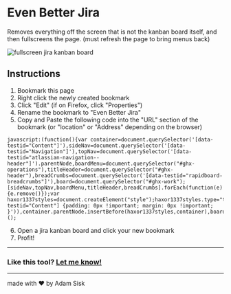 # Even Better Jira
Removes everything off the screen that is not the kanban board itself, and then fullscreens the page. (must refresh the page to bring menus back)

![fullscreen jira kanban board](https://user-images.githubusercontent.com/39921371/97606917-525a0f00-19de-11eb-9bff-33af2e57645f.png)

## Instructions
1. Bookmark this page
2. Right click the newly created bookmark
3. Click "Edit" (if on Firefox, click "Properties")
4. Rename the bookmark to "Even Better Jira"
5. Copy and Paste the following code into the "URL" section of the bookmark (or "location" or "Address" depending on the browser)
```
javascript:(function(){var container=document.querySelector('[data-testid="Content"]'),sideNav=document.querySelector('[data-testid="Navigation"]'),topNav=document.querySelector('[data-testid="atlassian-navigation--header"]').parentNode,boardMenu=document.querySelector("#ghx-operations"),titleHeader=document.querySelector("#ghx-header"),breadCrumbs=document.querySelector('[data-testid="rapidboard-breadcrumbs"]'),board=document.querySelector("#ghx-work");[sideNav,topNav,boardMenu,titleHeader,breadCrumbs].forEach(function(e){e.remove()});var haxor1337styles=document.createElement("style");haxor1337styles.type="text/css",haxor1337styles.id="haxor1337styles",haxor1337styles.appendChild(document.createTextNode('[data-testid="Content"] {padding: 0px !important; margin: 0px !important; }')),container.parentNode.insertBefore(haxor1337styles,container),board.style.height="100vh";document.documentElement.requestFullscreen();})();

```
6. Open a jira kanban board and click your new bookmark
7. Profit!

---
### Like this tool? [Let me know!](mailto:sisk@hey.com?subject=Hey%20I%20really%20like%20Even%20Better%20Jira!)
---
made with ♥️ by Adam Sisk

